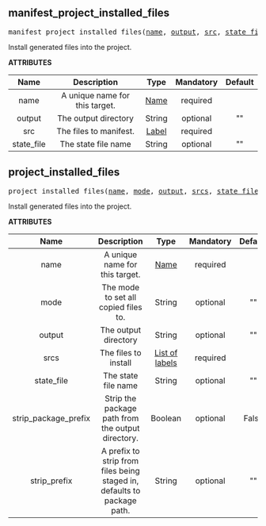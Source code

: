 <!-- Generated with Stardoc: http://skydoc.bazel.build -->

<a name="#manifest_project_installed_files"></a>

## manifest_project_installed_files

<pre>
manifest_project_installed_files(<a href="#manifest_project_installed_files-name">name</a>, <a href="#manifest_project_installed_files-output">output</a>, <a href="#manifest_project_installed_files-src">src</a>, <a href="#manifest_project_installed_files-state_file">state_file</a>)
</pre>


Install generated files into the project.
    

**ATTRIBUTES**


| Name  | Description | Type | Mandatory | Default |
| :-------------: | :-------------: | :-------------: | :-------------: | :-------------: |
| name |  A unique name for this target.   | <a href="https://bazel.build/docs/build-ref.html#name">Name</a> | required |  |
| output |  The output directory   | String | optional | "" |
| src |  The files to manifest.   | <a href="https://bazel.build/docs/build-ref.html#labels">Label</a> | required |  |
| state_file |  The state file name   | String | optional | "" |


<a name="#project_installed_files"></a>

## project_installed_files

<pre>
project_installed_files(<a href="#project_installed_files-name">name</a>, <a href="#project_installed_files-mode">mode</a>, <a href="#project_installed_files-output">output</a>, <a href="#project_installed_files-srcs">srcs</a>, <a href="#project_installed_files-state_file">state_file</a>, <a href="#project_installed_files-strip_package_prefix">strip_package_prefix</a>, <a href="#project_installed_files-strip_prefix">strip_prefix</a>)
</pre>


Install generated files into the project.
    

**ATTRIBUTES**


| Name  | Description | Type | Mandatory | Default |
| :-------------: | :-------------: | :-------------: | :-------------: | :-------------: |
| name |  A unique name for this target.   | <a href="https://bazel.build/docs/build-ref.html#name">Name</a> | required |  |
| mode |  The mode to set all copied files to.   | String | optional | "" |
| output |  The output directory   | String | optional | "" |
| srcs |  The files to install   | <a href="https://bazel.build/docs/build-ref.html#labels">List of labels</a> | required |  |
| state_file |  The state file name   | String | optional | "" |
| strip_package_prefix |  Strip the package path from the output directory.   | Boolean | optional | False |
| strip_prefix |  A prefix to strip from files being staged in, defaults to package path.   | String | optional | "" |


